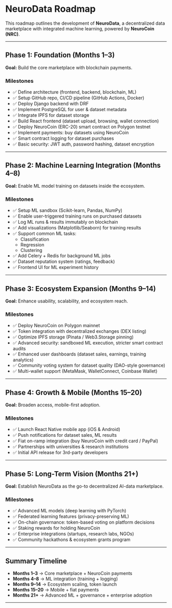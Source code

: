 # NeuroData Roadmap

This roadmap outlines the development of **NeuroData**, a decentralized data marketplace with integrated machine learning, powered by **NeuroCoin (NRC)**.

---

## Phase 1: Foundation (Months 1–3)
**Goal:** Build the core marketplace with blockchain payments.

### Milestones
- ✅ Define architecture (frontend, backend, blockchain, ML)
- ✅ Setup GitHub repo, CI/CD pipeline (GitHub Actions, Docker)
- ✅ Deploy Django backend with DRF
- ✅ Implement PostgreSQL for user & dataset metadata
- ✅ Integrate IPFS for dataset storage
- ✅ Build React frontend (dataset upload, browsing, wallet connection)
- ✅ Deploy NeuroCoin (ERC-20) smart contract on Polygon testnet
- ✅ Implement payments: buy datasets using NeuroCoin
- ✅ Smart contract logging for dataset purchases
- ✅ Basic security: JWT auth, password hashing, dataset encryption

---

## Phase 2: Machine Learning Integration (Months 4–8)
**Goal:** Enable ML model training on datasets inside the ecosystem.

### Milestones
- ✅ Setup ML sandbox (Scikit-learn, Pandas, NumPy)
- ✅ Enable user-triggered training runs on purchased datasets
- ✅ Log ML runs & results immutably on blockchain
- ✅ Add visualizations (Matplotlib/Seaborn) for training results
- ✅ Support common ML tasks:
  - Classification
  - Regression
  - Clustering
- ✅ Add Celery + Redis for background ML jobs
- ✅ Dataset reputation system (ratings, feedback)
- ✅ Frontend UI for ML experiment history

---

## Phase 3: Ecosystem Expansion (Months 9–14)
**Goal:** Enhance usability, scalability, and ecosystem reach.

### Milestones
- ✅ Deploy NeuroCoin on Polygon mainnet
- ✅ Token integration with decentralized exchanges (DEX listing)
- ✅ Optimize IPFS storage (Pinata / Web3.Storage pinning)
- ✅ Advanced security: sandboxed ML execution, stricter smart contract audits
- ✅ Enhanced user dashboards (dataset sales, earnings, training analytics)
- ✅ Community voting system for dataset quality (DAO-style governance)
- ✅ Multi-wallet support (MetaMask, WalletConnect, Coinbase Wallet)

---

## Phase 4: Growth & Mobile (Months 15–20)
**Goal:** Broaden access, mobile-first adoption.

### Milestones
- ✅ Launch React Native mobile app (iOS & Android)
- ✅ Push notifications for dataset sales, ML results
- ✅ Fiat on-ramp integration (buy NeuroCoin with credit card / PayPal)
- ✅ Partnerships with universities & research institutions
- ✅ Initial API release for 3rd-party developers

---

## Phase 5: Long-Term Vision (Months 21+)
**Goal:** Establish NeuroData as the go-to decentralized AI-data marketplace.

### Milestones
- ✅ Advanced ML models (deep learning with PyTorch)
- ✅ Federated learning features (privacy-preserving ML)
- ✅ On-chain governance: token-based voting on platform decisions
- ✅ Staking rewards for holding NeuroCoin
- ✅ Enterprise integrations (startups, research labs, NGOs)
- ✅ Community hackathons & ecosystem grants program

---

## Summary Timeline
- **Months 1–3** → Core marketplace + NeuroCoin payments  
- **Months 4–8** → ML integration (training + logging)  
- **Months 9–14** → Ecosystem scaling, token launch  
- **Months 15–20** → Mobile + fiat payments  
- **Months 21+** → Advanced ML + governance + enterprise adoption  

---
